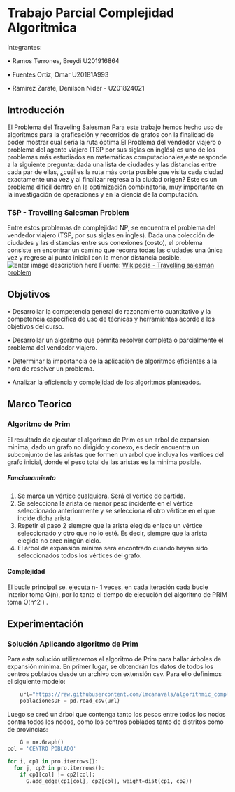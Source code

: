 # Trabajo Parcial Complejidad Algoritmica

Integrantes: 

• Ramos Terrones, Breydi U201916864

• Fuentes Ortiz, Omar U20181A993

• Ramirez Zarate, Denilson Nider - U201824021

## Introducción
El Problema del Traveling Salesman 
Para este trabajo hemos hecho uso de algoritmos para la graficación y recorridos de grafos con la finalidad de poder mostrar cual sería la ruta óptima.El Problema del vendedor viajero o problema del agente viajero (TSP por sus siglas en inglés) es uno de los problemas más estudiados en matemáticas computacionales,este responde a la siguiente pregunta: dada una lista de ciudades y las distancias entre cada par de ellas, ¿cuál es la ruta más corta posible que visita cada ciudad exactamente una vez y al finalizar regresa a la ciudad origen? Este es un problema difícil dentro en la optimización combinatoria, muy importante en la investigación de operaciones y en la ciencia de la computación. 

### TSP - Travelling Salesman Problem
Entre estos problemas de complejidad NP, se encuentra el problema del vendedor viajero (TSP, por sus siglas en ingles). Dada una colección de ciudades y las distancias entre sus conexiones (costo), el  problema consiste en encontrar un camino que recorra todas las ciudades una única vez y regrese al punto inicial con la menor distancia posible.
![enter image description here](https://upload.wikimedia.org/wikipedia/commons/thumb/2/2a/Aco_TSP.svg/600px-Aco_TSP.svg.png)
Fuente: [Wikipedia - Travelling salesman problem](https://en.wikipedia.org/wiki/Travelling_salesman_problem)

## Objetivos

• Desarrollar la competencia general de razonamiento cuantitativo y la competencia específica de uso de técnicas y herramientas acorde a los objetivos del curso.

• Desarrollar un algoritmo que permita resolver completa o parcialmente el problema del vendedor viajero.

• Determinar la importancia de la aplicación de algoritmos eficientes a la hora de resolver un problema.

• Analizar la eficiencia y complejidad de los algoritmos planteados.

## Marco Teorico

### Algoritmo de Prim


El resultado de ejecutar el algoritmo de Prim es un arbol de expansion minima, dado un grafo no dirigido y conexo, es decir encuentra un subconjunto de las aristas que formen un arbol que incluya los vertices del grafo inicial, donde el peso total de las aristas es la minima posible.

##### Funcionamiento

1. Se marca un vértice cualquiera. Será el vértice de partida.
2. Se selecciona la arista de menor peso incidente en el vértice seleccionado anteriormente y se selecciona el otro vértice en el que     incide dicha arista.
3. Repetir el paso 2 siempre que la arista elegida enlace un vértice seleccionado y otro que no lo esté. Es decir, siempre que la arista elegida no cree ningún ciclo.
4. El árbol de expansión mínima será encontrado cuando hayan sido seleccionados todos los vértices del grafo.


#### Complejidad

El bucle principal se. ejecuta n- 1 veces, en cada iteración cada bucle interior toma O(n), por lo tanto el tiempo de ejecución del algoritmo de PRIM toma O(n^2 ) . 

## Experimentación

### Solución Aplicando algoritmo de Prim

Para esta solución utilizaremos el algoritmo de Prim para hallar árboles de expansión mínima. En primer lugar, se obtendrán los datos de todos los centros poblados desde un archivo con extensión csv. Para ello definimos el siguiente modelo:
```python 
	url="https://raw.githubusercontent.com/lmcanavals/algorithmic_complexity/main/data/poblaciones.csv"
	poblacionesDF = pd.read_csv(url)
```
Luego se creó un árbol que contenga tanto los pesos entre todos los nodos contra todos los nodos, como los centros poblados tanto de distritos como de provincias:
```python 
	G = nx.Graph()
col = 'CENTRO POBLADO'

for i, cp1 in pro.iterrows():
  for j, cp2 in pro.iterrows():
    if cp1[col] != cp2[col]:
      G.add_edge(cp1[col], cp2[col], weight=dist(cp1, cp2))
```

